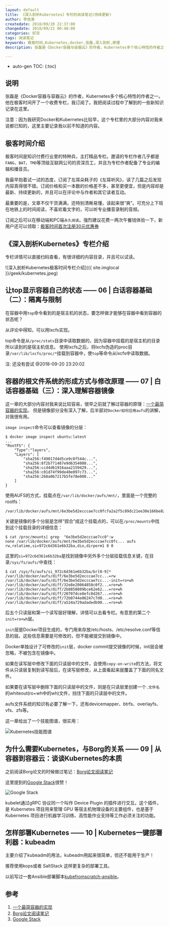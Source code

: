 ```yaml
---
layout: default
title: 《深入剖析Kubernetes》专栏的阅读笔记(持续更新)
author: 李佶澳
createdate: 2018/09/20 22:37:00
changedate: 2018/09/21 00:48:00
categories: 好货
tags: 阅读笔记
keywords: 极客时间,Kubernetes,docker,张磊,深入剖析,原理
description: 张磊是《Docker容器与容器云》的作者，Kubernetes多个核心特性的作者之一。他在极客时间开了一个收费专栏，我订阅了。把阅读过程中了解到的一些新知识记录在这里。

---
```


* auto-gen TOC:
{:toc}

## 说明

张磊是《Docker容器与容器云》的作者，Kubernetes多个核心特性的作者之一。他在极客时间开了一个收费专栏，我订阅了。我把阅读过程中了解到的一些新知识记录在这里。

注意：因为我研究Docker和Kubernetes比较早，这个专栏里的大部分内容对我来说都已知的，这里主要记录我以前不知道的内容。

## 极客时间介绍

极客时间是知识付费行业里的特种兵，主打精品专栏。邀请的专栏作者几乎都是`FANG`、`BAT`、`TMD`等顶级互联网公司的资深员工，并且为专栏作者配备了专业的编辑和播音员。

我最早抱着试一试的态度，订阅了左耳朵耗子的《左耳听风》，读了几篇之后发现内容真得很不错。订阅价格和买一本数的价格差不多，甚至更便宜，但是内容却是最新、持续更新的，并且可以在评论中与作者和其它读者互动。

最重要的是，文章不仅干货满满，还特别清晰易懂，读起来很“爽”。可充分上下班在地铁上的时间阅读，不喜欢看文字的，可以听专业播音录制的音频。

订阅之后可以在移动端和PC端`永久阅读`。强烈建议花费一两次午餐钱体验一下，新用户还可以领取：[极客时间首次注册30元优惠券](https://time.geekbang.org/activity/getinvite?gk_ucode=E274D90C022D49)

## 《深入剖析Kubernetes》专栏介绍

专栏详情可以直接扫码查看，有很详细的内容目录，并且可以试读。

![深入剖析Kubernetes极客时间专栏介绍]({{ site.imglocal }}/geek/kubernetes.jpeg)

## 让top显示容器自己的状态 —— 06 | 白话容器基础（二）：隔离与限制 

在容器中用`top`命令看到的是宿主机的状态，要怎样做才能够在容器中看到容器的状态呢？

从评论中得知，可以用lxcfs实现。

top命令是从`/proc/stats`目录中读取数据的，因为容器中挂载的是宿主机的目录所以读到的是宿主机信息。
使用lxcfs之后，将lxcfs伪造的proc目录`/var/lib/lxcfs/proc/*`挂载到容器中，使`top`等命令从lxcfs中读取数据。

注: 还没有尝试 @2018-09-20 23:20:02

## 容器的根文件系统的形成方式与修改原理 —— 07 | 白话容器基础（三）：深入理解容器镜像 

这一章的大部分内容对我来说比较容易，很早之前就了解过容器的原理：[一个最简容器的实现][1]。
但是镜像部分没有深入了解，后半部对`Docker如何应用aufs`的讲解，对我很有用。

`image inspect`命令可以查看镜像的分层：

	$ docker image inspect ubuntu:latest
	...      
	"RootFS": {      
		"Type":"layers",
		"Layers": [        
			"sha256:f49017d4d5ce9c0f544c...",        
			"sha256:8f2b771487e9d6354080...",        
			"sha256:ccd4d61916aaa2159429...",        
			"sha256:c01d74f99de40e097c73...",        
			"sha256:268a067217b5fe78e000..."
		]
	}

使用AUFS的方式，挂载点在`/var/lib/docker/aufs/mnt/`，里面是一个完整的rootfs：

	/var/lib/docker/aufs/mnt/6e3be5d2ecccae7cc0fcfa2a2f5c89dc21ee30e166be823ceaeba15dce645b3e

关键是镜像的多个分层是怎样“捏合”成这个挂载点的，可以在`/proc/mounts`中找到这个挂载目录的详细信息：

	$ cat /proc/mounts| grep  "6e3be5d2ecccae7cc0":w
	none /var/lib/docker/aufs/mnt/6e3be5d2ecccae7cc0fc... aufs rw,relatime,si=972c6d361e6b32ba,dio,dirperm1 0 0

这里的`si=972c6d361e6b32ba`是找到镜像中另外多个分层挂载信息关键，在目录`/sys/fs/aufs/`中查找：

	$ cat /sys/fs/aufs/si_972c6d361e6b32ba/br[0-9]*
	/var/lib/docker/aufs/diff/6e3be5d2ecccae7cc...=rw
	/var/lib/docker/aufs/diff/6e3be5d2ecccae7cc...-init=ro+wh
	/var/lib/docker/aufs/diff/32e8e20064858c0f2...=ro+wh
	/var/lib/docker/aufs/diff/2b8858809bce62e62...=ro+wh
	/var/lib/docker/aufs/diff/20707dce8efc0d267...=ro+wh
	/var/lib/docker/aufs/diff/72b0744e06247c7d0...=ro+wh
	/var/lib/docker/aufs/diff/a524a729adadedb90...=ro+wh

后五个只读层和第一个读写层好理解，详情可以去看专栏。有意思的第二个`init=ro+wh`层。

`init`层是Docker项目生成的，专门用来存放/etc/hosts、/etc/resolve.conf等信息的层。这些信息需要是可修改的，但不能被提交到镜像中。

Docker单独设计了可修改的`init`层，docker commit提交镜像的时候，init层会被忽略，不被包含在镜像中。

如果在读写层中修改下面的只读层中的文件，会使用`copy-on-write`的方法，将文件从只读层复制到读写层后，在读写层修改，从上面看起来就覆盖了下面的同名文件。

如果要在读写层中删除下面的只读层中的文件，则是在只读层里创建一个`.文件名`的whiteout(ro+wh中的wh)文件，挡住下面的只读层中的文件。

aufs文件系统的知识有必要了解一下，还有devicemapper、btrfs、overlayfs、vfs、zfs等。

这一章给出了一个技能图谱，很实用：

![Kubernetes技能图谱](https://static001.geekbang.org/resource/image/0d/cb/0da944e5bac4fe1d00d3f01a747e86cb.jpg)

## 为什么需要Kubernetes，与Borg的关系 —— 09 | 从容器到容器云：谈谈Kubernetes的本质 

之前阅读Borg论文的时候做过笔记：[Borg论文阅读笔记][2]

这里提到的[Google Stack][3]很赞！

![Google Stack](https://static001.geekbang.org/resource/image/c7/bd/c7ed0043465bccff2efc1a1257e970bd.png)

kubelet通过gRPC 协议同一个叫作 Device Plugin 的插件进行交互。这个插件，是 Kubernetes 项目用来管理 GPU 等宿主机物理设备的主要组件，也是基于 Kubernetes 项目进行机器学习训练、高性能作业支持等工作必须关注的功能。

## 怎样部署Kubernetes —— 10 | Kubernetes一键部署利器：kubeadm

主要介绍了kubeadm的用法，kubeadm用起来很简单，但还不能用于生产！

推荐使用kops或者 SaltStack 这样更复杂的部署工具。

以前写过一套Ansible部署脚本[kubefromscratch-ansible](https://github.com/introclass/kubefromscratch-ansible)。

## 参考

1. [一个最简容器的实现][1]
2. [Borg论文阅读笔记][2]
3. [Google Stack][3]

[1]: https://www.lijiaocn.com/%E6%8A%80%E5%B7%A7/2015/02/25/%E4%B8%80%E4%B8%AA%E6%9C%80%E7%AE%80%E5%AE%B9%E5%99%A8%E7%9A%84%E5%AE%9E%E7%8E%B0.html  "一个最简容器的实现" 
[2]: https://www.lijiaocn.com/%E9%A1%B9%E7%9B%AE/2018/02/22/borg-note.html "Borg论文阅读笔记"
[3]: http://malteschwarzkopf.de/research/assets/google-stack.pdf "Google Stack"
